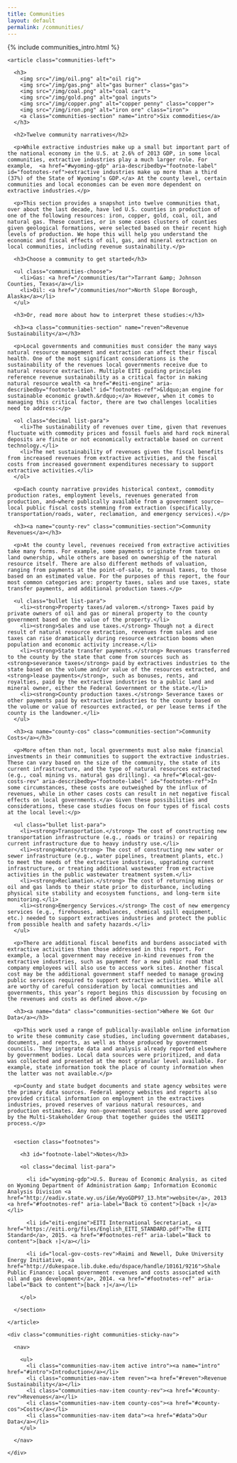 ```yaml
---
title: Communities
layout: default
permalink: /communities/
---
```



<div id="communities" class="communities">

  {% include communities_intro.html %}

  <section class="container communities-content">

    <article class="communities-left">

      <h3>
        <img src="/img/oil.png" alt="oil rig">
        <img src="/img/gas.png" alt="gas burner" class="gas">
        <img src="/img/coal.png" alt="coal cart">
        <img src="/img/gold.png" alt="goal inguts">
        <img src="/img/copper.png" alt="copper penny" class="copper">
        <img src="/img/iron.png" alt="iron ore" class="iron">
        <a class="communities-section" name="intro">Six commodities</a>
      </h3>

      <h2>Twelve community narratives</h2>

      <p>While extractive industries make up a small but important part of the national economy in the U.S. at 2.6% of 2013 GDP, in some local communities, extractive industries play a much larger role. For example,  <a href="#wyoming-gdp" aria-describedby="footnote-label" id="footnotes-ref">extractive industries make up more than a third (37%) of the State of Wyoming’s GDP.</a> At the county level, certain communities and local economies can be even more dependent on extractive industries.</p>

      <p>This section provides a snapshot into twelve communities that, over about the last decade, have led U.S. counties in production of one of the following resources: iron, copper, gold, coal, oil, and natural gas. These counties, or in some cases clusters of counties given geological formations, were selected based on their recent high levels of production. We hope this will help you understand the economic and fiscal effects of oil, gas, and mineral extraction on local communities, including revenue sustainability.</p>

      <h3>Choose a community to get started</h3>

      <ul class="communities-choose">
        <li>Gas: <a href="/communities/tar">Tarrant &amp; Johnson Counties, Texas</a></li>
        <li>Oil: <a href="/communities/nor">North Slope Borough, Alaska</a></li>
      </ul>

      <h3>Or, read more about how to interpret these studies:</h3>

      <h3><a class="communities-section" name="reven">Revenue Sustainability</a></h3>

      <p>Local governments and communities must consider the many ways natural resource management and extraction can affect their fiscal health. One of the most significant considerations is the sustainability of the revenues local governments receive due to natural resource extraction. Multiple EITI guiding principles reference revenue sustainability as a critical factor in making natural resource wealth <a href="#eiti-engine" aria-describedby="footnote-label" id="footnotes-ref">&ldquo;an engine for sustainable economic growth.&rdquo;</a> However, when it comes to managing this critical factor, there are two challenges localities need to address:</p>

      <ol class="decimal list-para">
        <li>The sustainability of revenues over time, given that revenues fluctuate with commodity prices and fossil fuels and hard rock mineral deposits are finite or not economically extractable based on current technology.</li>
        <li>The net sustainability of revenues given the fiscal benefits from increased revenues from extractive activities, and the fiscal costs from increased government expenditures necessary to support extractive activities.</li>
      </ol>

      <p>Each county narrative provides historical context, commodity production rates, employment levels, revenues generated from production, and—where publically available from a government source—local public fiscal costs stemming from extraction (specifically, transportation/roads, water, reclamation, and emergency services).</p>

      <h3><a name="county-rev" class="communities-section">Community Revenues</a></h3>

      <p>At the county level, revenues received from extractive activities take many forms. For example, some payments originate from taxes on land ownership, while others are based on ownership of the natural resource itself. There are also different methods of valuation, ranging from payments at the point-of-sale, to annual taxes, to those based on an estimated value. For the purposes of this report, the four most common categories are: property taxes, sales and use taxes, state transfer payments, and additional production taxes.</p>

      <ul class="bullet list-para">
        <li><strong>Property taxes/ad valorem.</strong> Taxes paid by private owners of oil and gas or mineral property to the county government based on the value of the property.</li>
        <li><strong>Sales and use taxes.</strong> Though not a direct result of natural resource extraction, revenues from sales and use taxes can rise dramatically during resource extraction booms when population and economic activity increase.</li>
        <li><strong>State transfer payments.</strong> Revenues transferred to the county by the state that come from sources such as <strong>severance taxes</strong> paid by extractives industries to the state based on the volume and/or value of the resources extracted, and <strong>lease payments</strong>, such as bonuses, rents, and royalties, paid by the extractive industries to a public land and mineral owner, either the Federal Government or the state.</li>
        <li><strong>County production taxes.</strong> Severance taxes or other payments paid by extractive industries to the county based on the volume or value of resources extracted, or per lease terms if the county is the landowner.</li>
      </ul>

      <h3><a name="county-cos" class="communities-section">Community Costs</a></h3>

      <p>More often than not, local governments must also make financial investments in their communities to support the extractive industries. These can vary based on the size of the community, the state of its current infrastructure, and the type of natural resources extracted (e.g., coal mining vs. natural gas drilling). <a href="#local-gov-costs-rev" aria-describedby="footnote-label" id="footnotes-ref">In some circumstances, these costs are outweighed by the influx of revenues, while in other cases costs can result in net negative fiscal effects on local governments.</a> Given these possibilities and considerations, these case studies focus on four types of fiscal costs at the local level:</p>

      <ul class="bullet list-para">
        <li><strong>Transportation.</strong> The cost of constructing new transportation infrastructure (e.g., roads or trains) or repairing current infrastructure due to heavy industry use.</li>
        <li><strong>Water</strong> The cost of constructing new water or sewer infrastructure (e.g., water pipelines, treatment plants, etc.) to meet the needs of the extractive industries, upgrading current infrastructure, or treating additional wastewater from extractive activities in the public wastewater treatment system.</li>
        <li><strong>Reclamation.</strong> The cost of returning mines or oil and gas lands to their state prior to disturbance, including physical site stability and ecosystem functions, and long-term site monitoring.</li>
        <li><strong>Emergency Services.</strong> The cost of new emergency services (e.g., firehouses, ambulances, chemical spill equipment, etc.) needed to support extractives industries and protect the public from possible health and safety hazards.</li>
      </ul>

      <p>There are additional fiscal benefits and burdens associated with extractive activities than those addressed in this report. For example, a local government may receive in-kind revenues from the extractive industries, such as payment for a new public road that company employees will also use to access work sites. Another fiscal cost may be the additional government staff needed to manage growing public services required to support extractive activities. While all are worthy of careful consideration by local communities and governments, this year’s report begins this discussion by focusing on the revenues and costs as defined above.</p>

      <h3><a name="data" class="communities-section">Where We Got Our Data</a></h3>

      <p>This work used a range of publically-available online information to write these community case studies, including government databases, documents, and reports, as well as those produced by government councils. They integrate data and analysis already reported elsewhere by government bodies. Local data sources were prioritized, and data was collected and presented at the most granular level available. For example, state information took the place of county information when the latter was not available.</p>

      <p>County and state budget documents and state agency websites were the primary data sources. Federal agency websites and reports also provided critical information on employment in the extractives industries, proved reserves of various natural resources, and production estimates. Any non-governmental sources used were approved by the Multi-Stakeholder Group that together guides the USEITI process.</p>


      <section class="footnotes">

        <h3 id="footnote-label">Notes</h3>

        <ol class="decimal list-para">

          <li id="wyoming-gdp">U.S. Bureau of Economic Analysis, as cited on Wyoming Department of Administration &amp; Information Economic Analysis Division <a href="http://eadiv.state.wy.us/i&e/WyoGDP97_13.htm">website</a>, 2013 <a href="#footnotes-ref" aria-label="Back to content">[back ↑]</a></li>

          <li id="eiti-engine">EITI International Secretariat, <a href="https://eiti.org/files/English_EITI_STANDARD.pdf">The EITI Standard</a>, 2015. <a href="#footnotes-ref" aria-label="Back to content">[back ↑]</a></li>

          <li id="local-gov-costs-rev">Raimi and Newell, Duke University Energy Initiative, <a href="http://dukespace.lib.duke.edu/dspace/handle/10161/9216">Shale Public Finance: Local government revenues and costs associated with oil and gas development</a>, 2014. <a href="#footnotes-ref" aria-label="Back to content">[back ↑]</a></li>

        </ol>

      </section>

    </article>

    <div class="communities-right communities-sticky-nav">

      <nav>

        <ul>
          <li class="communities-nav-item active intro"><a name="intro" href="#intro">Introduction</a></li>
          <li class="communities-nav-item reven"><a href="#reven">Revenue Sustainability</a></li>
          <li class="communities-nav-item county-rev"><a href="#county-rev">Revenues</a></li>
          <li class="communities-nav-item county-cos"><a href="#county-cos">Costs</a></li>
          <li class="communities-nav-item data"><a href="#data">Our Data</a></li>
        </ul>

      </nav>

    </div>

  </section>

</div>

<script src="/js/pages/communities.js"></script>
